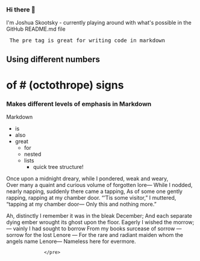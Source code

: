 ### Hi there 👋

I'm Joshua Skootsky - currently playing around with what's possible in the GitHub README.md file

<pre> The pre tag is great for writing code in markdown
</pre>

## Using different numbers
# of # (octothrope) signs
### Makes different levels of  emphasis in Markdown

Markdown
* is
* also
* great
  * for
  * nested
  * lists
    * quick tree structure!


Once upon a midnight dreary, while I pondered, weak and weary,  
Over many a quaint and curious volume of forgotten lore—
While I nodded, nearly napping, suddenly there came a tapping,
As of some one gently rapping, rapping at my chamber door.
“’Tis some visitor,” I muttered, “tapping at my chamber door—
Only this and nothing more.”
            
Ah, distinctly I remember it was in the bleak December;
And each separate dying ember wrought its ghost upon the floor.
Eagerly I wished the morrow; 
 — vainly I had sought to borrow
From my books surcease of sorrow — sorrow for the lost Lenore —
For the rare and radiant maiden whom the angels name Lenore—
Nameless here for evermore.
                  
                  </pre>


<!--
**JoshuaSkootsky/JoshuaSkootsky** is a ✨ _special_ ✨ repository because its `README.md` (this file) appears on your GitHub profile.

Here are some ideas to get you started:

- 🔭 I’m currently working on ...
- 🌱 I’m currently learning ...
- 👯 I’m looking to collaborate on ...
- 🤔 I’m looking for help with ...
- 💬 Ask me about ...
- 📫 How to reach me: ...
- 😄 Pronouns: ...
- ⚡ Fun fact: ...
-->
